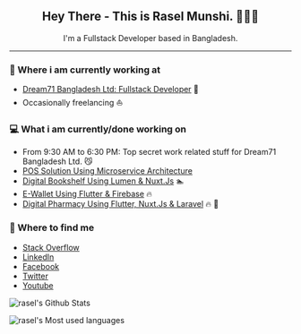 

<!-- <p align='center'>
<a href="https://www.linkedin.com/in/ahraselahamed/"><img height="30" src="/icons/linkedin.png?raw=true"></a>&nbsp;&nbsp;
<a href="https://twitter.com/ahraselahamed"><img height="30" src="/icons/twitter.png?raw=true"></a>&nbsp;&nbsp;
<a href="https://facebook.com/ahraselahamed"><img height="30" src="/icons/facebook.png?raw=true"></a>

</p> -->

<h2 align="center">Hey There - This is Rasel Munshi. 👋👋👋</h2>
<p align="center">I'm a Fullstack Developer based in Bangladesh.
</p>

---

### 💼 Where i am currently working at

- [Dream71 Bangladesh Ltd: Fullstack Developer](https://www.dream71.com/) 💼
- Occasionally freelancing ⛵️

### 💻 What i am currently/done working on

- From 9:30 AM to 6:30 PM: Top secret work related stuff for Dream71 Bangladesh Ltd. 😼
- [POS Solution Using Microservice Architecture](#)
- [Digital Bookshelf Using Lumen & Nuxt.Js](#) 🏊
- [E-Wallet Using Flutter & Firebase](#) 🔥
- [Digital Pharmacy Using Flutter, Nuxt.Js & Laravel](#) 🔥 💪

<!-- ### 📖 What i am currently learning
- ...
- ... -->

### 👥 Where to find me

- [Stack Overflow](https://stackoverflow.com/users/6441801/ah-rasel)
- [LinkedIn](https://www.linkedin.com/in/ahraselahamed/)
- [Facebook](https://facebook.com/ahraselahamed)
- [Twitter](https://twitter.com/ahraselahamed)
- [Youtube](https://www.youtube.com/channel/UCGr4nfgogTZXevpx1lwcpjg)

![rasel's Github Stats](https://github-readme-stats.vercel.app/api?username=raselcse33&show_icons=true&theme=vue&count_private=true&layout=compact)

![rasel's Most used languages](https://github-readme-stats.vercel.app/api/top-langs/?username=ahrasel&count_private=true&layout=compact)
